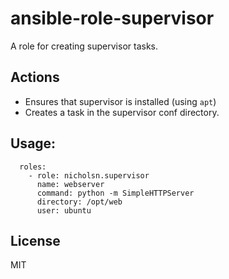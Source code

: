 # ansible-role-supervisor

A role for creating supervisor tasks.


## Actions

- Ensures that supervisor is installed (using `apt`)
- Creates a task in the supervisor conf directory.


## Usage:
```
  roles:
    - role: nicholsn.supervisor
      name: webserver
      command: python -m SimpleHTTPServer
      directory: /opt/web
      user: ubuntu
```

## License

MIT
